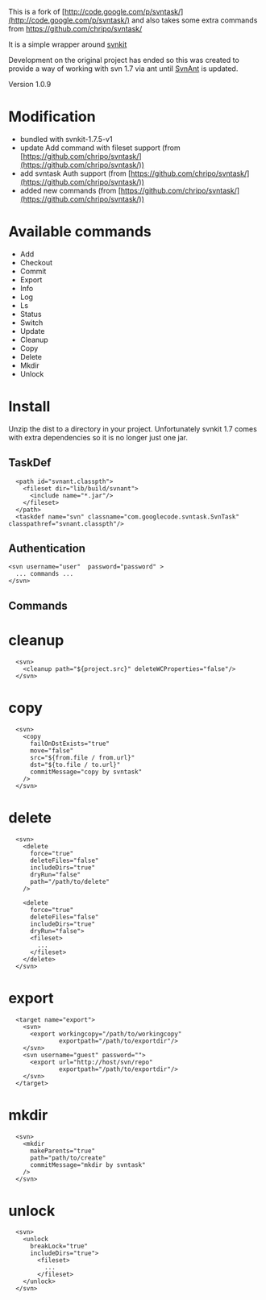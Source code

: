 This is a fork of [http://code.google.com/p/svntask/](http://code.google.com/p/svntask/)
and also takes some extra commands from [https://github.com/chripo/svntask/ ](https://github.com/chripo/svntask/ )

It is a simple wrapper around [svnkit](http://svnkit.com/)

Development on the original project has ended so this was created to provide a way of working with svn 1.7 via ant until [SvnAnt](http://subclipse.tigris.org/svnant.html) is updated.

Version 1.0.9

Modification
============
- bundled with svnkit-1.7.5-v1
- update Add command with fileset support (from [https://github.com/chripo/svntask/](https://github.com/chripo/svntask/))
- add svntask Auth support                (from [https://github.com/chripo/svntask/](https://github.com/chripo/svntask/))
- added new commands                      (from [https://github.com/chripo/svntask/](https://github.com/chripo/svntask/))

Available commands
==================
- Add
- Checkout
- Commit
- Export
- Info
- Log
- Ls
- Status
- Switch
- Update
- Cleanup
- Copy
- Delete
- Mkdir
- Unlock

Install
=======
Unzip the dist to a directory in your project.
Unfortunately svnkit 1.7 comes with extra dependencies so it is no longer just one jar.



TaskDef
--------------
      <path id="svnant.classpth">
        <fileset dir="lib/build/svnant">
          <include name="*.jar"/>
        </fileset>
      </path>
      <taskdef name="svn" classname="com.googlecode.svntask.SvnTask" classpathref="svnant.classpth"/>


Authentication
--------------
    <svn username="user"  password="password" >
      ... commands ...
    </svn>


Commands
------------

# cleanup
      <svn>
        <cleanup path="${project.src}" deleteWCProperties="false"/>
      </svn>


# copy
      <svn>
        <copy
          failOnDstExists="true"
          move="false"
          src="${from.file / from.url}"
          dst="${to.file / to.url}"
          commitMessage="copy by svntask"
        />
      </svn>


# delete
      <svn>
        <delete
          force="true"
          deleteFiles="false"
          includeDirs="true"
          dryRun="false"
          path="/path/to/delete"
        />
    
        <delete
          force="true"
          deleteFiles="false"
          includeDirs="true"
          dryRun="false">
          <fileset>
            ...
          </fileset>
        </delete>
      </svn>


# export
      <target name="export">
        <svn>
          <export workingcopy="/path/to/workingcopy"
                  exportpath="/path/to/exportdir"/>
        </svn>
        <svn username="guest" password="">
          <export url="http://host/svn/repo"
                  exportpath="/path/to/exportdir"/>
        </svn>
      </target>


# mkdir
      <svn>
        <mkdir
          makeParents="true"
          path="path/to/create"
          commitMessage="mkdir by svntask"
        />
      </svn>


# unlock
      <svn>
        <unlock
          breakLock="true"
          includeDirs="true">
            <fileset>
              ...
            </fileset>
        </unlock>
      </svn>

